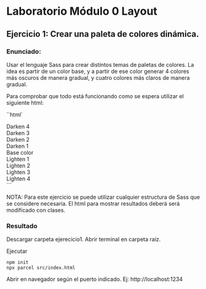 # Laboratorio Módulo 0 Layout

## Ejercicio 1: Crear una paleta de colores dinámica.

### Enunciado:

Usar el lenguaje Sass para crear distintos temas de paletas de colores.
La idea es partir de un color base, y a partir de ese color generar 4 colores más oscuros de manera gradual, y cuatro colores más claros de manera gradual.


Para comprobar que todo está funcionando como se espera utilizar el siguiente html:

``html`
<div class="container-1">
<div class="box darken-4"><span class="color-box-text">Darken 4</span></div>
<div class="box darken-3"><span class="color-box-text">Darken 3</span></div>
<div class="box darken-2"><span class="color-box-text">Darken 2</span></div>
<div class="box darken-1"><span class="color-box-text">Darken 1</span></div>
<div class="box base-color"><span class="color-box-text">Base color</span></div>
<div class="box lighten-1"><span class="color-box-text">Lighten 1</span></div>
<div class="box lighten-2"><span class="color-box-text">Lighten 2</span></div>
<div class="box lighten-3"><span class="color-box-text">Lighten 3</span></div>
<div class="box lighten-4"><span class="color-box-text">Lighten 4</span></div>
</div>
```

NOTA: Para este ejercicio se puede utilizar cualquier estructura de Sass que se considere necesaria. El html para mostrar resultados deberá será modificado
con clases.

### Resultado

Descargar carpeta ejerecicio1.
Abrir terminal en carpeta raíz.

Ejecutar 
```
npm init
npx parcel src/index.html
```

Abrir en navegador según el puerto indicado. 
Ej: http://localhost:1234



